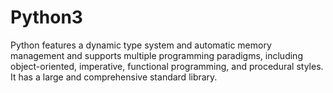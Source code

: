 # Python3
Python features a dynamic type system and automatic memory management and supports multiple programming paradigms, including object-oriented, imperative, functional programming, and procedural styles. It has a large and comprehensive standard library.
